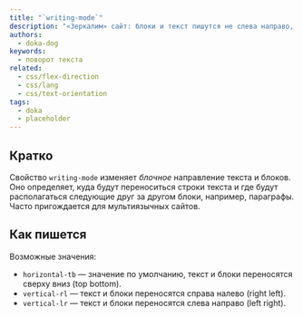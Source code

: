 ```yaml
---
title: "`writing-mode`"
description: "«Зеркалим» сайт: блоки и текст пишутся не слева направо, а справа налево."
authors:
  - doka-dog
keywords:
  - поворот текста
related:
  - css/flex-direction
  - css/lang
  - css/text-orientation
tags:
  - doka
  - placeholder
---
```


## Кратко

Свойство `writing-mode` изменяет _блочное_ направление текста и блоков. Оно определяет, куда будут переноситься строки текста и где будут располагаться следующие друг за другом блоки, например, параграфы. Часто пригождается для мультиязычных сайтов.

## Как пишется

Возможные значения:

- `horizontal-tb` — значение по умолчанию, текст и блоки переносятся сверху вниз (top bottom).
- `vertical-rl` — текст и блоки переносятся справа налево (right left).
- `vertical-lr` — текст и блоки переносятся слева направо (left right).
